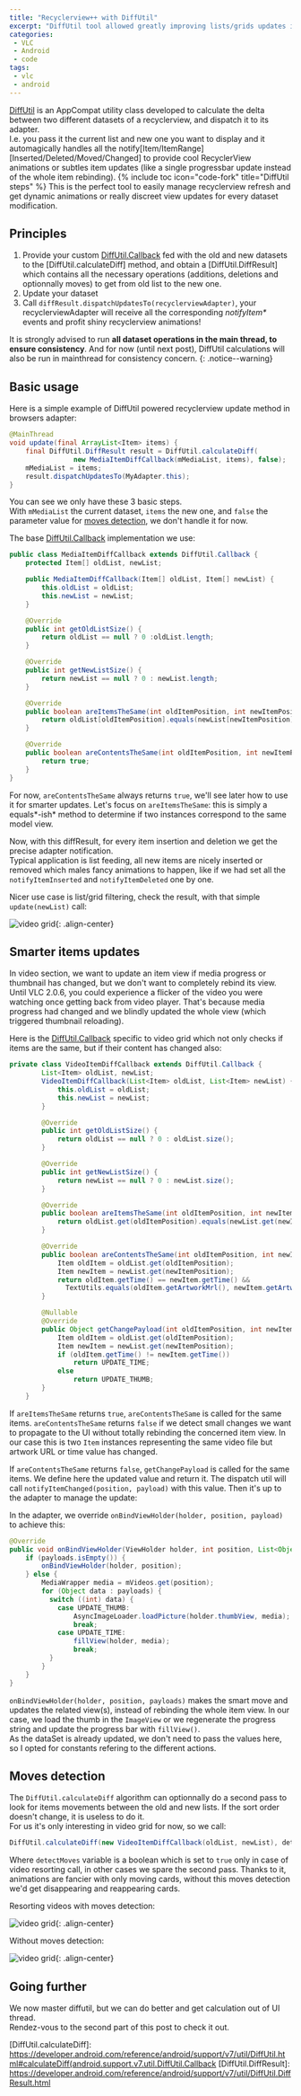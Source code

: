 ```yaml
---
title: "Recyclerview++ with DiffUtil"
excerpt: "DiffUtil tool allowed greatly improving lists/grids updates in VLC, here is how we implemented it."
categories:
 - VLC
 - Android
 - code
tags:
 - vlc
 - android
---
```


[DiffUtil] is an AppCompat utility class developed to calculate the delta between two different datasets of a recyclerview, and dispatch it to its adapter.  
I.e. you pass it the current list and new one you want to display and it automagically handles all the notify[Item/ItemRange][Inserted/Deleted/Moved/Changed] to provide cool RecyclerView animations or subtles item updates (like a single progressbar update instead of the whole item rebinding).
{% include toc icon="code-fork" title="DiffUtil steps" %}
This is the perfect tool to easily manage recyclerview refresh and get dynamic animations or really discreet view updates for every dataset modification.

## Principles
1. Provide your custom [DiffUtil.Callback] fed with the old and new datasets to the [DiffUtil.calculateDiff] method, and obtain a [DiffUtil.DiffResult] which contains all the necessary operations (additions, deletions and optionnally moves) to get from old list to the new one.
2. Update your dataset
3. Call `diffResult.dispatchUpdatesTo(recyclerviewAdapter)`, your recyclerviewAdapter will receive all the corresponding _notifyItem*_ events and profit shiny recyclerview animations!

It is strongly advised to run **all dataset operations in the main thread, to ensure consistency**. And for now (until next post), DiffUtil calculations will also be run in mainthread for consistency concern.
{: .notice--warning}

## Basic usage

Here is a simple example of DiffUtil powered recyclerview update method in browsers adapter:
```java
@MainThread
void update(final ArrayList<Item> items) {
    final DiffUtil.DiffResult result = DiffUtil.calculateDiff(
                new MediaItemDiffCallback(mMediaList, items), false);
    mMediaList = items;
    result.dispatchUpdatesTo(MyAdapter.this);
}
```
You can see we only have these 3 basic steps.  
With `mMediaList` the current dataset, `items` the new one, and `false` the parameter value for [moves detection](#moves-detection), we don't handle it for now.

The base [DiffUtil.Callback] implementation we use:
```java
public class MediaItemDiffCallback extends DiffUtil.Callback {
    protected Item[] oldList, newList;

    public MediaItemDiffCallback(Item[] oldList, Item[] newList) {
        this.oldList = oldList;
        this.newList = newList;
    }

    @Override
    public int getOldListSize() {
        return oldList == null ? 0 :oldList.length;
    }

    @Override
    public int getNewListSize() {
        return newList == null ? 0 : newList.length;
    }

    @Override
    public boolean areItemsTheSame(int oldItemPosition, int newItemPosition) {
        return oldList[oldItemPosition].equals(newList[newItemPosition]);
    }

    @Override
    public boolean areContentsTheSame(int oldItemPosition, int newItemPosition) {
        return true;
    }
}
```
For now, `areContentsTheSame` always returns `true`, we'll see later how to use it for smarter updates.
Let's focus on `areItemsTheSame`: this is simply a equals*-ish* method to determine if two instances correspond to the same model view.

Now, with this diffResult, for every item insertion and deletion we get the precise adapter notification.  
Typical application is list feeding, all new items are nicely inserted or removed which males fancy animations to happen, like if we had set all the `notifyItemInserted` and `notifyItemDeleted` one by one.

Nicer use case is list/grid filtering, check the result, with that simple `update(newList)` call:

![video grid](/assets/images/v2.1/filter.gif){: .align-center}

## Smarter items updates

In video section, we want to update an item view if media progress or thumbnail has changed, but we don't want to completely rebind its view.  
Until VLC 2.0.6, you could experience a flicker of the video you were watching once getting back from video player.
That's because media progress had changed and we blindly updated the whole view (which triggered thumbnail reloading).

Here is the [DiffUtil.Callback] specific to video grid which not only checks if items are the same, but if their content has changed also:
```java
private class VideoItemDiffCallback extends DiffUtil.Callback {
        List<Item> oldList, newList;
        VideoItemDiffCallback(List<Item> oldList, List<Item> newList) {
            this.oldList = oldList;
            this.newList = newList;
        }

        @Override
        public int getOldListSize() {
            return oldList == null ? 0 : oldList.size();
        }

        @Override
        public int getNewListSize() {
            return newList == null ? 0 : newList.size();
        }

        @Override
        public boolean areItemsTheSame(int oldItemPosition, int newItemPosition) {
            return oldList.get(oldItemPosition).equals(newList.get(newItemPosition));
        }

        @Override
        public boolean areContentsTheSame(int oldItemPosition, int newItemPosition) {
            Item oldItem = oldList.get(oldItemPosition);
            Item newItem = newList.get(newItemPosition);
            return oldItem.getTime() == newItem.getTime() &&
              TextUtils.equals(oldItem.getArtworkMrl(), newItem.getArtworkMrl());
        }

        @Nullable
        @Override
        public Object getChangePayload(int oldItemPosition, int newItemPosition) {
            Item oldItem = oldList.get(oldItemPosition);
            Item newItem = newList.get(newItemPosition);
            if (oldItem.getTime() != newItem.getTime())
                return UPDATE_TIME;
            else
                return UPDATE_THUMB;
        }
    }
```

If `areItemsTheSame` returns `true`, `areContentsTheSame` is called for the same items. `areContentsTheSame` returns `false` if we detect small changes we want to propagate to the UI without totally rebinding the concerned item view.
In our case this is two `Item` instances representing the same video file but artwork URL or time value has changed.

If `areContentsTheSame` returns `false`, `getChangePayload` is called for the same items. We define here the updated value and return it. The dispatch util will call `notifyItemChanged(position, payload)` with this value. Then it's up to the adapter to manage the update:

In the adapter, we override `onBindViewHolder(holder, position, payload)` to achieve this:
```java
@Override
public void onBindViewHolder(ViewHolder holder, int position, List<Object> payloads) {
    if (payloads.isEmpty()) {
        onBindViewHolder(holder, position);
    } else {
        MediaWrapper media = mVideos.get(position);
        for (Object data : payloads) {
          switch ((int) data) {
            case UPDATE_THUMB:
                AsyncImageLoader.loadPicture(holder.thumbView, media);
                break;
            case UPDATE_TIME:
                fillView(holder, media);
                break;
          }
        }
    }
}
```
`onBindViewHolder(holder, position, payloads)` makes the smart move and updates the related view(s), instead of rebinding the whole item view. In our case, we load the thumb in the `ImageView` or we regenerate the progress string and update the progress bar with `fillView()`.  
As the dataSet is already updated, we don't need to pass the values here, so I opted for constants refering to the different actions.

## Moves detection

The `DiffUtil.calculateDiff` algorithm can optionnally do a second pass to look for items movements between the old and new lists. If the sort order doesn't change, it is useless to do it.  
For us it's only interesting in video grid for now, so we call:
```java
DiffUtil.calculateDiff(new VideoItemDiffCallback(oldList, newList), detectMoves);
```

Where `detectMoves` variable is a boolean which is set to `true` only in case of video resorting call, in other cases we spare the second pass. Thanks to it, animations are fancier with only moving cards, without this moves detection we'd get disappearing and reappearing cards.

Resorting videos with moves detection:

![video grid](/assets/images/v2.1/sort.gif){: .align-center}

Without moves detection:

![video grid](/assets/images/diffutil/sort_no_detection.gif){: .align-center}

## Going further

We now master diffutil, but we can do better and get calculation out of UI thread.  
Rendez-vous to the second part of this post to check it out.

[DiffUtil]: https://developer.android.com/reference/android/support/v7/util/DiffUtil.html
[DiffUtil.Callback]: https://developer.android.com/reference/android/support/v7/util/DiffUtil.Callback.html
[DiffUtil.calculateDiff]: https://developer.android.com/reference/android/support/v7/util/DiffUtil.html#calculateDiff(android.support.v7.util.DiffUtil.Callback
[DiffUtil.DiffResult]: https://developer.android.com/reference/android/support/v7/util/DiffUtil.DiffResult.html
